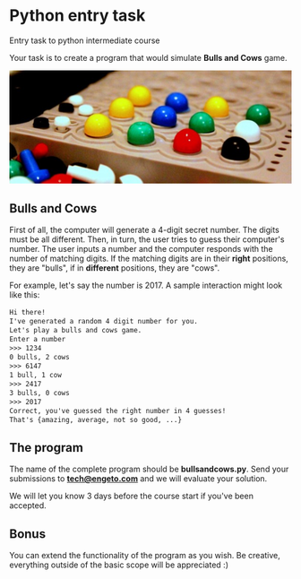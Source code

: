 # Python entry task
Entry task to python intermediate course

Your task is to create a program that would simulate **Bulls and Cows** game.

![alt tag](https://raw.githubusercontent.com/engetoacademy/pythontask/master/bullsandcows.png)

Bulls and Cows
--------------

First of all, the computer will generate a 4-digit secret number. The digits must be all different. Then, in turn, the user tries to guess their computer's number. The user inputs a number and the computer responds with the number of matching digits. If the matching digits are in their **right** positions, they are "bulls", if in **different** positions, they are "cows".

For example, let's say the number is 2017.
A sample interaction might look like this:


```
Hi there!
I've generated a random 4 digit number for you.
Let's play a bulls and cows game.
Enter a number
>>> 1234
0 bulls, 2 cows
>>> 6147
1 bull, 1 cow
>>> 2417
3 bulls, 0 cows
>>> 2017
Correct, you've guessed the right number in 4 guesses!
That's {amazing, average, not so good, ...}
```

The program
-----------

The name of the complete program should be **bullsandcows.py**.
Send your submissions to **tech@engeto.com** and we will evaluate your solution.

We will let you know 3 days before the course start if you've been accepted.

Bonus
-----

You can extend the functionality of the program as you wish.
Be creative, everything outside of the basic scope will be appreciated :)
